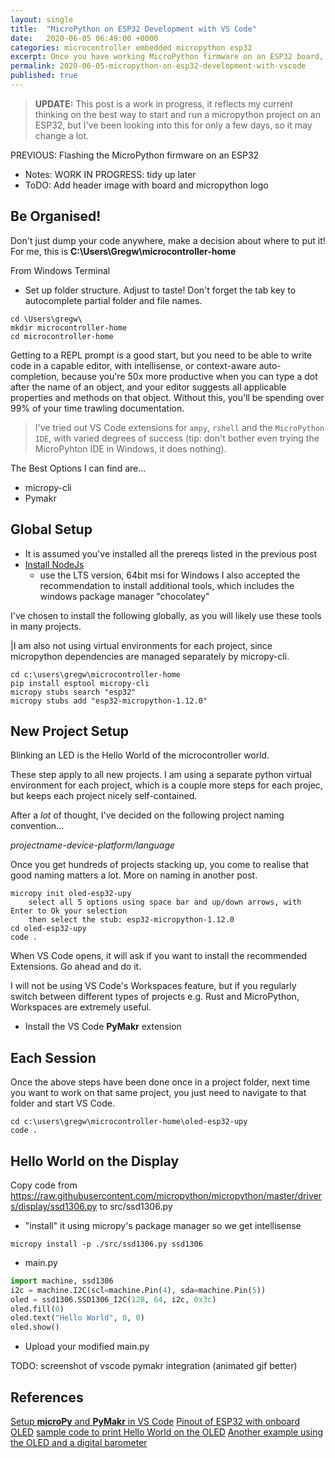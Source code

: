 ```yaml
---
layout: single
title:  "MicroPython on ESP32 Development with VS Code"
date:   2020-06-05 06:49:00 +0000
categories: microcontroller embedded micropython esp32
excerpt: Once you have working MicroPython firmware on an ESP32 board, you need to write code. You can't stay in REPL forever, so lets set up our developer environment using Visual Studio Code
permalink: 2020-06-05-micropython-on-esp32-development-with-vscode
published: true
---
```


> **UPDATE:** This post is a work in progress, it reflects my current thinking on the best way to start and run a micropython project on an ESP32, but I've been looking into this for only a few days, so it may change a lot. 

PREVIOUS: Flashing the MicroPython firmware on an ESP32

* Notes: WORK IN PROGRESS: tidy up later
* ToDO: Add header image with board and micropython logo

## Be Organised!

Don't just dump your code anywhere, make a decision about where to put it! For me, this is **C:\Users\Gregw\microcontroller-home**


From Windows Terminal

* Set up folder structure. Adjust to taste! Don't forget the tab key to autocomplete partial folder and file names.

```dos
cd \Users\gregw\
mkdir microcontroller-home
cd microcontroller-home
```

Getting to a REPL prompt is a good start, but you need to be able to write code in a capable editor, with intellisense, or context-aware auto-completion, because you're 50x more productive when you can type a dot after the name of an object, and your editor suggests all applicable properties and methods on that object. Without this, you'll be spending over 99% of your time trawling documentation.

>I've tried out VS Code extensions for ```ampy```, ```rshell``` and the ```MicroPython IDE```, with varied degrees of success (tip: don't bother even trying the MicroPyhton IDE in Windows, it does nothing).

The Best Options I can find are...

* micropy-cli
* Pymakr

## Global Setup

* It is assumed you've installed all the prereqs listed in the previous post
* [Install NodeJs](https://nodejs.org/en/download/)
  * use the LTS version, 64bit msi for Windows
  I also accepted the recommendation to install additional tools, which includes the  windows package manager "chocolatey"

I've chosen to install the following globally, as you will likely use
these tools in many projects.

|I am also not using virtual environments for each project, 
since micropython dependencies are managed separately by micropy-cli.

```dos
cd c:\users\gregw\microcontroller-home
pip install esptool micropy-cli
micropy stubs search "esp32"
micropy stubs add "esp32-micropython-1.12.0"
```

## New Project Setup

Blinking an LED is the Hello World of the microcontroller world.

These step apply to all new projects. I am using a separate python virtual environment for each project, which is a couple more steps for each projec, but keeps each project nicely self-contained.

After a *lot* of thought, I've decided on the following project naming convention...

*projectname-device-platform/language*

Once you get hundreds of projects stacking up, you come to realise that good naming matters a lot. More on naming in another post.

```dos
micropy init oled-esp32-upy
    select all 5 options using space bar and up/down arrows, with Enter to Ok your selection
    then select the stub: esp32-micropython-1.12.0
cd oled-esp32-upy
code .
```

When VS Code opens, it will ask if you want to install the recommended Extensions. Go ahead and do it.

I will not be using VS Code's Workspaces feature, but if you regularly switch between different types of projects e.g. Rust and MicroPython, Workspaces are extremely useful.

* Install the VS Code **PyMakr** extension

## Each Session

Once the above steps have been done once in a project folder, next time you want to work on that same project, you just need to navigate to that folder and start VS Code.

```dos
cd c:\users\gregw\microcontroller-home\oled-esp32-upy
code .
```

## Hello World on the Display

Copy code from https://raw.githubusercontent.com/micropython/micropython/master/drivers/display/ssd1306.py
to src/ssd1306.py

* "install" it using micropy's package manager so we get intellisense

```dos
micropy install -p ./src/ssd1306.py ssd1306
```

* main.py

```python
import machine, ssd1306
i2c = machine.I2C(scl=machine.Pin(4), sda=machine.Pin(5))
oled = ssd1306.SSD1306_I2C(128, 64, i2c, 0x3c)
oled.fill(0)
oled.text("Hello World", 0, 0)
oled.show()
```

* Upload your modified main.py

TODO: screenshot of vscode pymakr integration (animated gif better)

## References

[Setup **microPy** and **PyMakr** in VS Code](https://lemariva.com/blog/2019/08/micropython-vsc-ide-intellisense)
[Pinout of ESP32 with onboard OLED](https://randomnerdtutorials.com/esp32-built-in-oled-ssd1306/)
[sample code to print Hello World on the OLED](https://diyprojects.io/)
[Another example using the OLED and a digital barometer](oled-display-ssd1306-micropython-example-digital-barometer-bme280-i2c/#.XtrFi0VKiKc)